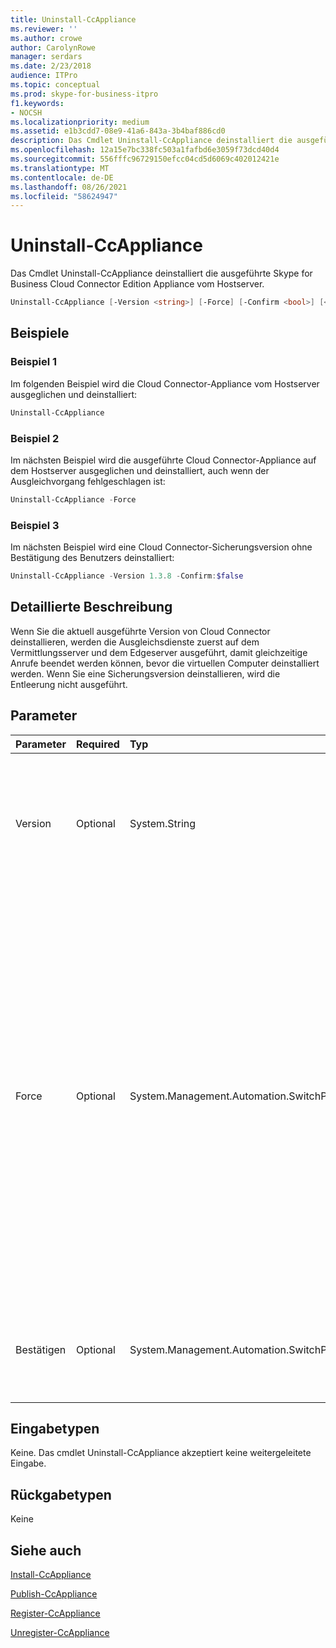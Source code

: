 ```yaml
---
title: Uninstall-CcAppliance
ms.reviewer: ''
ms.author: crowe
author: CarolynRowe
manager: serdars
ms.date: 2/23/2018
audience: ITPro
ms.topic: conceptual
ms.prod: skype-for-business-itpro
f1.keywords:
- NOCSH
ms.localizationpriority: medium
ms.assetid: e1b3cdd7-08e9-41a6-843a-3b4baf886cd0
description: Das Cmdlet Uninstall-CcAppliance deinstalliert die ausgeführte Skype for Business Cloud Connector Edition Appliance vom Hostserver.
ms.openlocfilehash: 12a15e7bc338fc503a1fafbd6e3059f73dcd40d4
ms.sourcegitcommit: 556fffc96729150efcc04cd5d6069c402012421e
ms.translationtype: MT
ms.contentlocale: de-DE
ms.lasthandoff: 08/26/2021
ms.locfileid: "58624947"
---
```

# <a name="uninstall-ccappliance"></a>Uninstall-CcAppliance
 
Das Cmdlet Uninstall-CcAppliance deinstalliert die ausgeführte Skype for Business Cloud Connector Edition Appliance vom Hostserver. 
  
```powershell
Uninstall-CcAppliance [-Version <string>] [-Force] [-Confirm <bool>] [<CommonParameters>]
```

## <a name="examples"></a>Beispiele
<a name="Examples"> </a>

### <a name="example-1"></a>Beispiel 1

Im folgenden Beispiel wird die Cloud Connector-Appliance vom Hostserver ausgeglichen und deinstalliert:
  
```powershell
Uninstall-CcAppliance
```

### <a name="example-2"></a>Beispiel 2

Im nächsten Beispiel wird die ausgeführte Cloud Connector-Appliance auf dem Hostserver ausgeglichen und deinstalliert, auch wenn der Ausgleichvorgang fehlgeschlagen ist:
  
```powershell
Uninstall-CcAppliance -Force
```

### <a name="example-3"></a>Beispiel 3

Im nächsten Beispiel wird eine Cloud Connector-Sicherungsversion ohne Bestätigung des Benutzers deinstalliert:
  
```powershell
Uninstall-CcAppliance -Version 1.3.8 -Confirm:$false
```

## <a name="detailed-description"></a>Detaillierte Beschreibung
<a name="DetailedDescription"> </a>

Wenn Sie die aktuell ausgeführte Version von Cloud Connector deinstallieren, werden die Ausgleichsdienste zuerst auf dem Vermittlungsserver und dem Edgeserver ausgeführt, damit gleichzeitige Anrufe beendet werden können, bevor die virtuellen Computer deinstalliert werden. Wenn Sie eine Sicherungsversion deinstallieren, wird die Entleerung nicht ausgeführt.
  
## <a name="parameters"></a>Parameter
<a name="DetailedDescription"> </a>

|**Parameter**|**Required**|**Typ**|**Beschreibung**|
|:-----|:-----|:-----|:-----|
| Version <br/> | Optional <br/> |System.String  <br/> | Die Version von Cloud Connector, die vom Hostserver deinstalliert wird. Wenn nicht angegeben, deinstallieren Sie die aktuell ausgeführte Version. <br/> |
|Force  <br/> |Optional  <br/> |System.Management.Automation.SwitchParameter  <br/> |Wenn Sie die aktuell ausgeführte Version deinstallieren, versuchen Sie, die Server auf dem Vermittlungsserver und dem Edgeserver auszugleichen, bevor Sie die virtuellen Computer deinstallieren. Wenn Sie den Schalter "Erzwingen" angeben, werden die virtuellen Computer deinstalliert, auch wenn die Ausgleichsdienste fehlschlagen. Dieser Parameter wird nur verwendet, um die aktuell ausgeführte Version zu deinstallieren.  <br/> |
|Bestätigen  <br/> |Optional  <br/> |System.Management.Automation.SwitchParameter  <br/> |Bitten Sie den Benutzer um Bestätigung, die virtuellen Computer zu deinstallieren. Der Standardwert ist TRUE.  <br/> |
   
## <a name="input-types"></a>Eingabetypen
<a name="InputTypes"> </a>

Keine. Das cmdlet Uninstall-CcAppliance akzeptiert keine weitergeleitete Eingabe.
  
## <a name="return-types"></a>Rückgabetypen
<a name="ReturnTypes"> </a>

Keine
  
## <a name="see-also"></a>Siehe auch
<a name="ReturnTypes"> </a>

[Install-CcAppliance](install-ccappliance.md)
  
[Publish-CcAppliance](publish-ccappliance.md)
  
[Register-CcAppliance](register-ccappliance.md)
  
[Unregister-CcAppliance](unregister-ccappliance.md)
  

